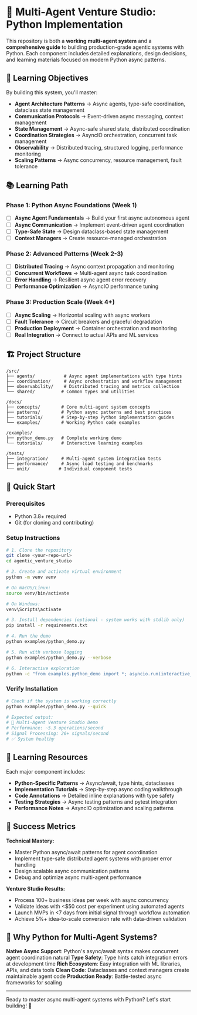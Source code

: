 # 🤖 Multi-Agent Venture Studio: Python Implementation

This repository is both a **working multi-agent system** and a **comprehensive guide** to building production-grade agentic systems with Python. Each component includes detailed explanations, design decisions, and learning materials focused on modern Python async patterns.

## 🎯 Learning Objectives

By building this system, you'll master:
- **Agent Architecture Patterns** → Async agents, type-safe coordination, dataclass state management
- **Communication Protocols** → Event-driven async messaging, context management
- **State Management** → Async-safe shared state, distributed coordination
- **Coordination Strategies** → AsyncIO orchestration, concurrent task management
- **Observability** → Distributed tracing, structured logging, performance monitoring
- **Scaling Patterns** → Async concurrency, resource management, fault tolerance

## 📚 Learning Path

### Phase 1: Python Async Foundations (Week 1)
- [ ] **Async Agent Fundamentals** → Build your first async autonomous agent
- [ ] **Async Communication** → Implement event-driven agent coordination
- [ ] **Type-Safe State** → Design dataclass-based state management
- [ ] **Context Managers** → Create resource-managed orchestration

### Phase 2: Advanced Patterns (Week 2-3)
- [ ] **Distributed Tracing** → Async context propagation and monitoring
- [ ] **Concurrent Workflows** → Multi-agent async task coordination
- [ ] **Error Handling** → Resilient async agent error recovery
- [ ] **Performance Optimization** → AsyncIO performance tuning

### Phase 3: Production Scale (Week 4+)
- [ ] **Async Scaling** → Horizontal scaling with async workers
- [ ] **Fault Tolerance** → Circuit breakers and graceful degradation
- [ ] **Production Deployment** → Container orchestration and monitoring
- [ ] **Real Integration** → Connect to actual APIs and ML services

## 🏗️ Project Structure

```
/src/
├── agents/           # Async agent implementations with type hints
├── coordination/     # Async orchestration and workflow management
├── observability/    # Distributed tracing and metrics collection
└── shared/          # Common types and utilities

/docs/
├── concepts/        # Core multi-agent system concepts
├── patterns/        # Python async patterns and best practices
├── tutorials/       # Step-by-step Python implementation guides
└── examples/        # Working Python code examples

/examples/
├── python_demo.py   # Complete working demo
└── tutorials/       # Interactive learning examples

/tests/
├── integration/     # Multi-agent system integration tests
├── performance/     # Async load testing and benchmarks
└── unit/           # Individual component tests
```

## 🚀 Quick Start

### Prerequisites
- Python 3.8+ required
- Git (for cloning and contributing)

### Setup Instructions

```bash
# 1. Clone the repository
git clone <your-repo-url>
cd agentic_venture_studio

# 2. Create and activate virtual environment
python -m venv venv

# On macOS/Linux:
source venv/bin/activate

# On Windows:
venv\Scripts\activate

# 3. Install dependencies (optional - system works with stdlib only)
pip install -r requirements.txt

# 4. Run the demo
python examples/python_demo.py

# 5. Run with verbose logging
python examples/python_demo.py --verbose

# 6. Interactive exploration
python -c "from examples.python_demo import *; asyncio.run(interactive_demo())"
```

### Verify Installation

```bash
# Check if the system is working correctly
python examples/python_demo.py --quick

# Expected output:
# 🤖 Multi-Agent Venture Studio Demo
# Performance: ~5.3 operations/second
# Signal Processing: 26+ signals/second
# ✅ System healthy
```

## 📖 Learning Resources

Each major component includes:
- **Python-Specific Patterns** → Async/await, type hints, dataclasses
- **Implementation Tutorials** → Step-by-step async coding walkthrough
- **Code Annotations** → Detailed inline explanations with type safety
- **Testing Strategies** → Async testing patterns and pytest integration
- **Performance Notes** → AsyncIO optimization and scaling patterns

## 🎯 Success Metrics

**Technical Mastery:**
- Master Python async/await patterns for agent coordination
- Implement type-safe distributed agent systems with proper error handling
- Design scalable async communication patterns
- Debug and optimize async multi-agent performance

**Venture Studio Results:**
- Process 100+ business ideas per week with async concurrency
- Validate ideas with <$50 cost per experiment using automated agents
- Launch MVPs in <7 days from initial signal through workflow automation
- Achieve 5%+ idea-to-scale conversion rate with data-driven validation

## 🐍 Why Python for Multi-Agent Systems?

**Native Async Support**: Python's async/await syntax makes concurrent agent coordination natural
**Type Safety**: Type hints catch integration errors at development time
**Rich Ecosystem**: Easy integration with ML libraries, APIs, and data tools
**Clean Code**: Dataclasses and context managers create maintainable agent code
**Production Ready**: Battle-tested async frameworks for scaling

---

Ready to master async multi-agent systems with Python? Let's start building! 🚀